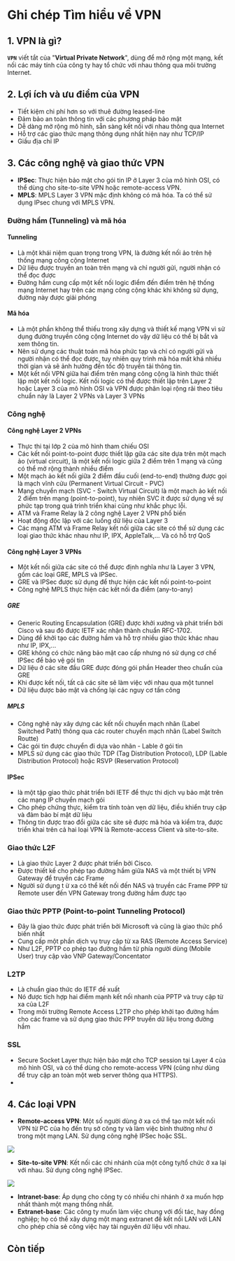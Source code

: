 # Ghi chép Tìm hiểu về VPN

## 1. VPN là gì?

**`VPN`** viết tắt của "**Virtual Private Network**", dùng để mở rộng một mạng, kết nối các máy tính của công ty hay tổ chức với nhau thông qua môi trường Internet.

## 2. Lợi ích và ưu điểm của VPN

- Tiết kiệm chi phí hơn so với thuê đường leased-line
- Đảm bảo an toàn thông tin với các phương pháp bảo mật
- Dễ dàng mở rộng mô hình, sẵn sàng kết nối với nhau thông qua Internet
- Hỗ trợ các giao thức mạng thông dụng nhất hiện nay như TCP/IP
- Giấu địa chỉ IP

## 3. Các công nghệ và giao thức VPN

- **IPSec**: Thực hiện bảo mật cho gói tin IP ở Layer 3 của mô hình OSI, có thể dùng cho site-to-site VPN hoặc remote-access VPN.
- **MPLS**:  MPLS Layer 3 VPN mặc định không có mã hóa. Ta có thể sử dụng IPsec chung với MPLS VPN.

### Đường hầm (Tunneling) và mã hóa

#### Tunneling

- Là một khái niệm quan trọng trong VPN, là đường kết nối ảo trên hệ thống mạng công cộng Internet
- Dữ liệu được truyền an toàn trên mạng và chỉ người gửi, người nhận có thể đọc được
- Đường hầm cung cấp một kết nối logic điểm đến điểm trên hệ thống mạng Internet hay trên các mạng công cộng khác khi không sử dụng, đường này được giải phóng

#### Mã hóa

- Là một phần không thể thiếu trong xây dựng và thiết kế mạng VPN vì sử dụng đường truyền công cộng Internet do vậy dữ liệu có thể bị bắt và xem thông tin.
- Nên sử dụng các thuật toán mã hóa phức tạp và chỉ có người gửi và người nhận có thể đọc được, tuy nhiên quy trình mã hóa mất khá nhiều thời gian và sẽ ảnh hưởng đến tốc độ truyền tải thông tin.
- Một kết nối VPN giữa hai điểm trên mạng công cộng là hình thức thiết lập một kết nối logic. Kết nối logic có thể được thiết lập trên Layer 2 hoặc Layer 3 của mô hình OSI và VPN được phân loại rộng rãi theo tiêu chuẩn này là Layer 2 VPNs và Layer 3 VPNs

### Công nghệ

#### Công nghệ Layer 2 VPNs

- Thực thi tại lớp 2 của mô hình tham chiếu OSI
- Các kết nối point-to-point được thiết lập gữa các site dựa trên một mạch ảo (virtual circuit), là một kết nối logic giữa 2 điểm trên 1 mạng và cũng có thể mở rộng thành nhiều điểm
- Một mạch ảo kết nối giữa 2 điểm đầu cuối (end-to-end) thường được gọi là mạch vĩnh cửu (Permanent Virtual Circuit - PVC)
- Mạng chuyển mạch (SVC - Switch Virtual Circuit) là một mạch ảo kết nối 2 điểm trên mạng (point-to-point), tuy nhiên SVC ít được sử dụng về sự phức tạp trong quá trình triển khai cũng như khắc phục lỗi. 
- ATM và Frame Relay là 2 công nghệ Layer 2 VPN phổ biến
- Hoạt động độc lập với các luồng dữ liệu của Layer 3
- Các mạng ATM và Frame Relay kết nối giữa các site có thể sử dụng các loại giao thức khác nhau như IP, IPX, AppleTalk,... Và có hỗ trợ QoS

#### Công nghệ Layer 3 VPNs

- Một kết nối giữa các site có thể được định nghĩa như là Layer 3 VPN, gồm các loại GRE, MPLS và IPSec.
- GRE và IPSec được sử dụng để thực hiện các kết nối point-to-point
- Công nghệ MPLS thực hiện các kết nối đa điểm (any-to-any)

##### GRE

- Generic Routing Encapsulation (GRE) được khởi xướng và phát triển bởi Cisco và sau đó được IETF xác nhận thành chuẩn RFC-1702.
- Dùng để khởi tạo các đường hầm và hỗ trợ nhiều giao thức khác nhau như IP, IPX,...
- GRE không có chức năng bảo mật cao cấp nhưng nó sử dụng cơ chế IPSec để bảo vệ gói tin
- Dữ liệu ở các site đầu GRE được đóng gói phần Header theo chuẩn của GRE
- Khi được kết nối, tất cả các site sẽ làm việc với nhau qua một tunnel
- Dữ liệu được bảo mật và chống lại các nguy cơ tấn công

##### MPLS

- Công nghệ này xây dựng các kết nối chuyển mạch nhãn (Label Switched Path) thông qua các router chuyển mạch nhãn (Label Switch Routte)
- Các gói tin được chuyển đi dựa vào nhãn - Lable ở gói tin
- MPLS sử dụng các giao thức TDP (Tag Distribution Protocol), LDP (Lable Distribution Protocol) hoặc RSVP (Reservation Protocol)

#### IPSec

- là một tập giao thức phát triển bởi IETF để thực thi dịch vụ bảo mật trên các mạng IP chuyển mạch gói
- Cho phép chứng thực, kiểm tra tính toàn vẹn dữ liệu, điều khiển truy cập và đảm bảo bí mật dữ liệu
- Thông tin được trao đổi giữa các site sẽ được mã hóa và kiểm tra, được triển khai trên cả hai loại VPN là Remote-access Client và site-to-site.

### Giao thức L2F

- Là giao thức Layer 2 được phát triển bởi Cisco.
- Được thiết kế cho phép tạo đường hầm giữa NAS và một thiết bị VPN Gateway để truyền các Frame
- Người sử dụng t ừ xa có thể kết nối đến NAS và truyền các Frame PPP từ Remote user đến VPN Gateway trong đường hầm được tạo

### Giao thức PPTP (Point-to-point Tunneling Protocol)

- Đây là giao thức được phát triển bởi Microsoft và cũng là giao thức phổ biến nhất
- Cung cấp một phần dịch vụ truy cập từ xa RAS (Remote Access Service)
- Như L2F, PPTP co phép tạo đường hầm từ phía người dùng (Mobile User) truy cập vào VNP Gateway/Concentator

### L2TP

- Là chuẩn giao thức do IETF đề xuất
- Nó được tích hợp hai điểm mạnh kết nối nhanh của PPTP và truy cập từ xa của L2F 
- Trong môi trường Remote Access L2TP cho phép khởi tạo đường hầm cho các frame và sử dụng giao thức PPP truyền dữ liệu trong đường hầm

### SSL
- Secure Socket Layer thực hiện bảo mật cho TCP session tại Layer 4 của mô hình OSI, và có thể dùng cho remote-access VPN (cũng như dùng để truy cập an toàn một web server thông qua HTTPS).
- 

## 4. Các loại VPN

- **Remote-access VPN**: Một số người dùng ở xa có thể tạo một kết nối VPN từ PC của họ đến trụ sở công ty và làm việc bình thường như ở trong một mạng LAN. Sử dụng công nghệ IPSec hoặc SSL.

<img src="http://www.skullbox.net/vpns/pptp.gif" />


- **Site-to-site VPN**: Kết nối các chi nhánh của một công ty/tổ chức ở xa lại với nhau. Sử dụng công nghệ IPSec. 

<img src="http://www.skullbox.net/vpns/sitetosite.gif" />

- **Intranet-base**: Áp dụng cho công ty có nhiều chi nhánh ở xa muốn hợp nhất thành một mạng thống nhất.
- **Extranet-base**: Các công ty muốn làm việc chung với đối tác, hay đồng nghiệp; họ có thể xây dựng một mạng extranet để kết nối LAN với LAN cho phép chia sẻ công việc hay tài nguyên dữ liệu với nhau.

## Còn tiếp